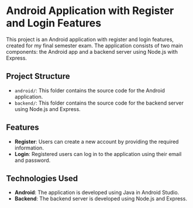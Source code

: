# Android Application with Register and Login Features

This project is an Android application with register and login features, created for my final semester exam. The application consists of two main components: the Android app and a backend server using Node.js with Express.

## Project Structure

- `android/`: This folder contains the source code for the Android application.
- `backend/`: This folder contains the source code for the backend server using Node.js and Express.

## Features

- **Register**: Users can create a new account by providing the required information.
- **Login**: Registered users can log in to the application using their email and password.

## Technologies Used

- **Android**: The application is developed using Java in Android Studio.
- **Backend**: The backend server is developed using Node.js and Express.

